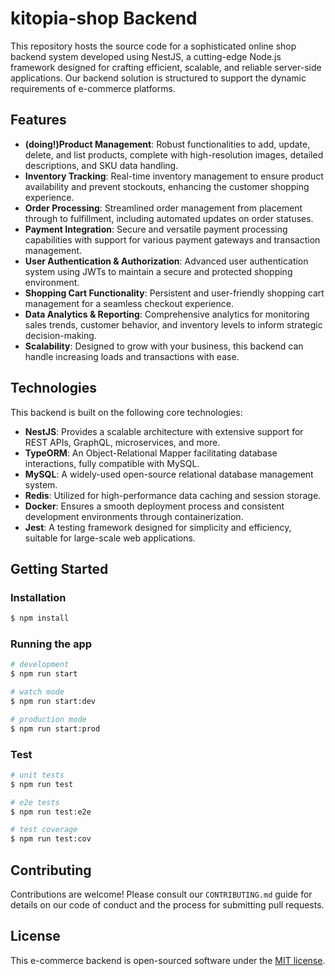 # kitopia-shop Backend

This repository hosts the source code for a sophisticated online shop backend system developed using NestJS, a cutting-edge Node.js framework designed for crafting efficient, scalable, and reliable server-side applications. Our backend solution is structured to support the dynamic requirements of e-commerce platforms.

## Features

- **(doing!)Product Management**: Robust functionalities to add, update, delete, and list products, complete with high-resolution images, detailed descriptions, and SKU data handling.
- **Inventory Tracking**: Real-time inventory management to ensure product availability and prevent stockouts, enhancing the customer shopping experience.
- **Order Processing**: Streamlined order management from placement through to fulfillment, including automated updates on order statuses.
- **Payment Integration**: Secure and versatile payment processing capabilities with support for various payment gateways and transaction management.
- **User Authentication & Authorization**: Advanced user authentication system using JWTs to maintain a secure and protected shopping environment.
- **Shopping Cart Functionality**: Persistent and user-friendly shopping cart management for a seamless checkout experience.
- **Data Analytics & Reporting**: Comprehensive analytics for monitoring sales trends, customer behavior, and inventory levels to inform strategic decision-making.
- **Scalability**: Designed to grow with your business, this backend can handle increasing loads and transactions with ease.

## Technologies

This backend is built on the following core technologies:

- **NestJS**: Provides a scalable architecture with extensive support for REST APIs, GraphQL, microservices, and more.
- **TypeORM**: An Object-Relational Mapper facilitating database interactions, fully compatible with MySQL.
- **MySQL**: A widely-used open-source relational database management system.
- **Redis**: Utilized for high-performance data caching and session storage.
- **Docker**: Ensures a smooth deployment process and consistent development environments through containerization.
- **Jest**: A testing framework designed for simplicity and efficiency, suitable for large-scale web applications.

## Getting Started

### Installation

```bash
$ npm install
```

### Running the app

```bash
# development
$ npm run start

# watch mode
$ npm run start:dev

# production mode
$ npm run start:prod
```

### Test

```bash
# unit tests
$ npm run test

# e2e tests
$ npm run test:e2e

# test coverage
$ npm run test:cov
```

## Contributing

Contributions are welcome! Please consult our `CONTRIBUTING.md` guide for details on our code of conduct and the process for submitting pull requests.

## License

This e-commerce backend is open-sourced software under the [MIT license](LICENSE).
